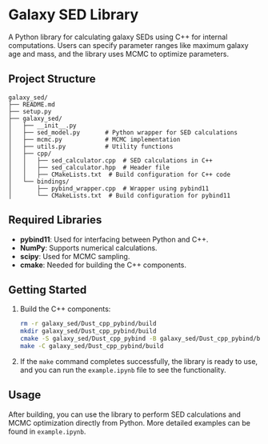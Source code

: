 # Galaxy SED Library

A Python library for calculating galaxy SEDs using C++ for internal computations. Users can specify parameter ranges like maximum galaxy age and mass, and the library uses MCMC to optimize parameters.

## Project Structure

```
galaxy_sed/
├── README.md
├── setup.py
├── galaxy_sed/
│   ├── __init__.py
│   ├── sed_model.py       # Python wrapper for SED calculations
│   ├── mcmc.py            # MCMC implementation
│   ├── utils.py           # Utility functions
│   ├── cpp/
│   │   ├── sed_calculator.cpp  # SED calculations in C++
│   │   ├── sed_calculator.hpp  # Header file
│   │   ├── CMakeLists.txt  # Build configuration for C++ code
│   └── bindings/
│       ├── pybind_wrapper.cpp  # Wrapper using pybind11
│       └── CMakeLists.txt  # Build configuration for pybind11
```

## Required Libraries

- **pybind11**: Used for interfacing between Python and C++.
- **NumPy**: Supports numerical calculations.
- **scipy**: Used for MCMC sampling.
- **cmake**: Needed for building the C++ components.

## Getting Started

1. Build the C++ components:

   ```bash
   rm -r galaxy_sed/Dust_cpp_pybind/build
   mkdir galaxy_sed/Dust_cpp_pybind/build
   cmake -S galaxy_sed/Dust_cpp_pybind -B galaxy_sed/Dust_cpp_pybind/build
   make -C galaxy_sed/Dust_cpp_pybind/build
   ```

2. If the `make` command completes successfully, the library is ready to use, and you can run the `example.ipynb` file to see the functionality.

## Usage

After building, you can use the library to perform SED calculations and MCMC optimization directly from Python. More detailed examples can be found in `example.ipynb`.
